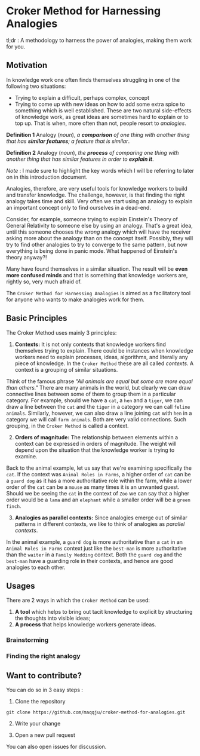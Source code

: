 # Croker Method for Harnessing Analogies
tl;dr : A methodology to harness the power of analogies, making them work for you.

## Motivation
In knowledge work one often finds themselves struggling in one of the following two situations:
  * Trying to explain a difficult, perhaps complex, concept
  * Trying to come up with new ideas on how to add some extra spice to something which is well established.
These are two natural side-effects of knowledge work, as great ideas are sometimes hard to explain or to top up. That is when, more often than not, people resort to *analogies*.

**Definition 1** Analogy (*noun*), *a **comparison** of one thing with another thing that has **similar features**; a feature that is similar*.

**Definition 2** Analogy (*noun*), *the **process** of comparing one thing with another thing that has similar features in order to **explain it***.

*Note* : I made sure to highlight the key words which I will be referring to later on in this introduction document.

Analogies, therefore, are very useful tools for knowledge workers to build and transfer knowledge. The challenge, however, is that finding the right analogy takes time and skill. Very often we start using an analogy to explain an important concept only to find ourselves in a dead-end.
 
Consider, for example, someone trying to explain Einstein's Theory of General Relativity to someone else by using an analogy. That's a great idea, until this someone chooses the *wrong* analogy which will have the receiver asking more about the analogy than on the concept itself. Possibly, they will try to find other analogies to try to converge to the same pattern, but now everything is being done in panic mode. What happened of Einstein's theory anyway?!

Many have found themselves in a similar situation. The result will be **even more confused minds** and that is something that knowledge workers are, rightly so, very much afraid of.

The ``Croker Method for Harnessing Analogies`` is aimed as a facilitatory tool for anyone who wants to make analogies work for them.

## Basic Principles

The Croker Method uses mainly 3 principles:

1. **Contexts:** It is not only contexts that knowledge workers find themselves trying to explain. There could be instances when knowledge workers need to explain processes, ideas, algorithms, and literally any piece of knowledge. In the ``Croker Method`` these are all called *contexts*. A context is a grouping of similar situations. 

Think of the famous phrase *"All animals are equal but some are more equal than others."* There are many animals in the world, but clearly we can draw connective lines between some of them to group them in a particular category. For example, should we have a ``cat``, a ``hen`` and a ``tiger``, we can draw a line between the ``cat`` and the ``tiger`` in a category we can call ``feline animals``. Similarly, however, we can also draw a line joining ``cat`` with ``hen`` in a category we will call ``farm animals``. Both are very valid connections. Such grouping, in the ``Croker Method`` is called a context.

2. **Orders of magnitude:** The relationship between elements within a context can be expressed in orders of magnitude. The weight will depend upon the situation that the knowledge worker is trying to examine.

Back to the animal example, let us say that we're examining specifically the ``cat``. If the context was ``Animal Roles in Farms``, a higher order of ``cat`` can be a ``guard dog`` as it has a more authoritative role within the farm, while a lower order of the ``cat`` can be a ``mouse`` as many times it is an unwanted guest. Should we be seeing the ``cat`` in the context of ``Zoo`` we can say that a higher order would be a ``lama`` and an ``elephant`` while a smaller order will be a ``green finch``.

3. **Analogies as parallel contexts:** Since analogies emerge out of similar patterns in different contexts, we like to think of analogies as *parallel contexts*.

In the animal example, a ``guard dog`` is more authoritative than a ``cat`` in an ``Animal Roles in Farms`` context just like the ``best-man`` is more authoritative than the ``waiter`` in a ``Family Wedding`` context. Both the ``guard dog`` and the ``best-man`` have a guarding role in their contexts, and hence are good analogies to each other.


## Usages

There are 2 ways in which the ``Croker Method`` can be used:

1. **A tool** which helps to bring out tacit knowledge to explicit by structuring the thoughts into visible ideas;
2. **A process** that helps knowledge workers generate ideas.


### Brainstorming
### Finding the right analogy

## Want to contribute?
You can do so in 3 easy steps :


1. Clone the repository

``git clone https://github.com/maqqju/croker-method-for-analogies.git``

2. Write your change

3. Open a new pull request


You can also open issues for discussion.

